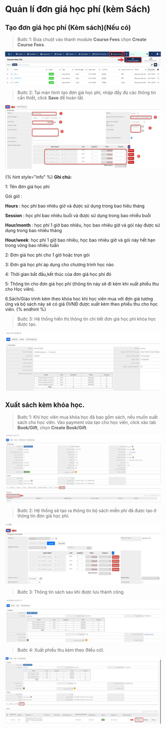 # Quản lí đơn giá học phí \(kèm Sách\)

## Tạo đơn giá học phí \(Kèm sách\)\(Nếu có\)

> Bước 1: Đưa chuột vào thanh module **Course Fees** chọn **Create Course Fees**.

![](../.gitbook/assets/dongia1.png)

> Bước 2: Tại màn hình tạo đơn giá học phí, nhập đầy đủ các thông tin cần thiết, click **Save** để hoàn tất.

![](../.gitbook/assets/dongia-.jpg)

{% hint style="info" %}
**Ghi chú:**

1: Tên đơn giá học phí

Gói giờ : 

**Hours** : học phí bao nhiêu giờ và được sử dụng trong bao hiêu tháng

**Session** : học phí bao nhiêu buổi và được sử dụng trong bao nhiểu buổi

**Hour/month** : học phí 1 giờ bao nhiêu, học bao nhiêu giờ và gói này được sử dụng trong bao nhiêu tháng

**Hour/week**: học phí 1 giờ bao nhiêu, học bao nhiêu giờ và gói này hết hạn trong vòng bao nhiêu tuần

2: Đơn giá hoc phí cho 1 giờ hoặc trọn gói

3: Đơn giá học phí áp dụng cho chương trình học nào

4: Thời gian bắt đầu,kết thúc của đơn giá học phí đó

5: Thông tin cho đơn giá học phí \(thông tin này sẽ đi kèm khi xuất phiếu thu cho Học viên\).

6.Sách/Giáo trình kèm theo khóa học khi học viên mua với đơn giá tương ứng và bộ sách này sẽ có giá 0VNĐ được xuất kèm theo phiếu thu cho học viên.
{% endhint %}

> Bước 3: Hệ thống hiển thị thông tin chi tiết đơn giá học phí khóa học được tạo.

![](../.gitbook/assets/hocphi1.jpg)

## Xuất sách kèm khóa học.

> Bước 1: Khi học viên mua khóa học đã bao gồm sách, nếu muốn xuất sách cho học viên. Vào payment vừa tạo cho học viên, click vào tab **Book/Gift**, chọn **Create Book/Gift**.

![](../.gitbook/assets/sach1.jpg)

> Bước 2: Hệ thống sẽ tạo ra thông tin bộ sách miễn phí đã được tạo ở thông tin đơn giá học phí.

![](../.gitbook/assets/sach2.jpg)

> Bước 3: Thông tin sách sau khi được lưu thành công.

![](../.gitbook/assets/sach3.jpg)

> Bước 4: Xuất phiếu thu kèm theo \(Nếu có\).

![](../.gitbook/assets/sach4.jpg)

